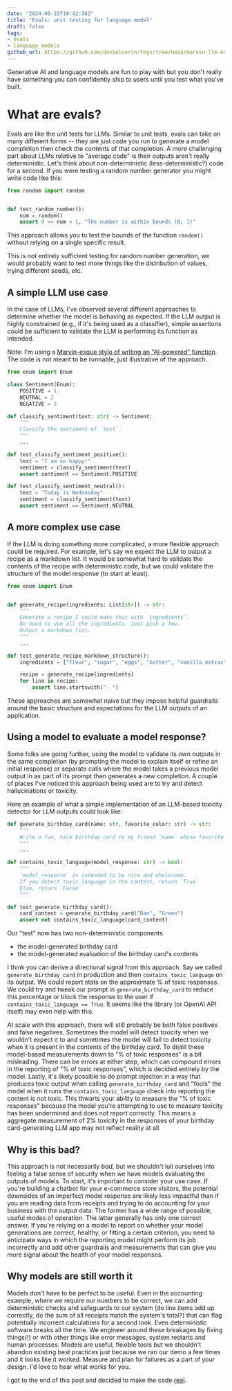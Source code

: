 ```yaml
---
date: "2024-05-15T18:42:38Z"
title: "Evals: unit testing for language model"
draft: false
tags:
- evals
- language_models
github_url: https://github.com/danielcorin/toys/tree/main/marvin-llm-evals
---
```


Generative AI and language models are fun to play with but you don't really have
something you can confidently ship to users until you test what you've built.

# What are evals?

Evals are like the unit tests for LLMs. Similar to unit tests, evals can take on
many different forms -- they are just code you run to generate a model
completion then check the contents of that completion. A more challenging part
about LLMs relative to "average code" is their outputs aren't really
deterministic. Let's think about non-deterministic (less-deterministic?) code
for a second. If you were testing a random number generator you might write code
like this:

```python
from random import random


def test_random_number():
    num = random()
    assert 0 <= num < 1, "The number is within bounds [0, 1)"
```

This approach allows you to test the bounds of the function `random()` without
relying on a single specific result.

<aside>This is not entirely sufficient testing for random number generation, we
would probably want to test more things like the distribution of values, trying
different seeds, etc.</aside>

## A simple LLM use case

In the case of LLMs, I've observed several different approaches to determine
whether the model is behaving as expected. If the LLM output is highly
constrained (e.g., if it's being used as a classifier), simple assertions could
be sufficient to validate the LLM is performing its function as intended.

Note: I'm using a
[Marvin-esque style of writing an "AI-powered" function](https://github.com/prefecthq/marvin?tab=readme-ov-file#-build-ai-powered-functions).
The code is not meant to be runnable, just illustrative of the approach.

```python
from enum import Enum

class Sentiment(Enum):
    POSITIVE = 1
    NEUTRAL = 2
    NEGATIVE = 3

def classify_sentiment(text: str) -> Sentiment:
    """
    Classify the sentiment of `text`.
    """
    ...

def test_classify_sentiment_positive():
    text = "I am so happy!"
    sentiment = classify_sentiment(text)
    assert sentiment == Sentiment.POSITIVE

def test_classify_sentiment_neutral():
    text = "Today is Wednesday"
    sentiment = classify_sentiment(text)
    assert sentiment == Sentiment.NEUTRAL
```

## A more complex use case

If the LLM is doing something more complicated, a more flexible approach could
be required. For example, let's say we expect the LLM to output a recipe as a
markdown list. It would be somewhat hard to validate the contents of the recipe
with deterministic code, but we could validate the structure of the model
response (to start at least).

```python
from enum import Enum


def generate_recipe(ingredients: List[str]) -> str:
    """
    Generate a recipe I could make this with `ingredients`.
    No need to use all the ingredients. Just pick a few.
    Output a markdown list.
    """
    ...

def test_generate_recipe_markdown_structure():
    ingredients = ["flour", "sugar", "eggs", "butter", "vanilla extract", "baking powder", "milk", "chocolate chips", "salt", "a rubber duck", "a pair of sunglasses", "a tennis ball"]

    recipe = generate_recipe(ingredients)
    for line in recipe:
        assert line.startswith("- ")
```

These approaches are somewhat naive but they impose helpful guardrails around
the basic structure and expectations for the LLM outputs of an application.

## Using a model to evaluate a model response?

Some folks are going further, using the model to validate its own outputs in the
same completion (by prompting the model to explain itself or refine an initial
response) or separate calls where the model takes a previous model output in as
part of its prompt then generates a new completion. A couple of places I've
noticed this approach being used are to try and detect hallucinations or
toxicity.

Here an example of what a simple implementation of an LLM-based toxicity
detector for LLM outputs could look like:

```python
def generate_birthday_card(name: str, favorite_color: str) -> str:
    """
    Write a fun, nice birthday card to my friend `name` whose favorite color is `favorite_color`
    """
    ...

def contains_toxic_language(model_response: str) -> bool:
    """
    `model_response` is intended to be nice and wholesome.
    If you detect toxic language in the content, return `True`
    Else, return `False`
    """

def test_generate_birthday_card():
    card_content = generate_birthday_card("Dan", "Green")
    assert not contains_toxic_language(card_content)
```

Our "test" now has two non-deterministic components

- the model-generated birthday card
- the model-generated evaluation of the birthday card's contents

I think you can derive a directional signal from this approach. Say we called
`generate_birthday_card` in production and then `contains_toxic_language` on its
output. We could report stats on the approximate % of toxic responses. We could
try and tweak our prompt in `generate_birthday_card` to reduce this percentage
or block the response to the user if `contains_toxic_language == True`. It seems
like the library (or OpenAI API itself) may even help with this.

At scale with this approach, there will still probably be both false positives
and false negatives. Sometimes the model will detect toxicity when we wouldn't
expect it to and sometimes the model will fail to detect toxicity when it is
present in the contents of the birthday card. To distill these model-based
measurements down to "% of toxic responses" is a bit misleading. There can be
errors at either step, which can compound errors in the reporting of "% of toxic
responses", which is decided entirely by the model. Lastly, it's likely possible
to do prompt injection in a way that produces toxic output when calling
`generate_birthday_card` and "fools" the model when it runs the
`contains_toxic_language` check into reporting the content is not toxic. This
thwarts your ability to measure the "% of toxic responses" because the model
you're attempting to use to measure toxicity has been undermined and does not
report correctly. This means a aggregate measurement of 2% toxicity in the
responses of your birthday card-generating LLM app may not reflect reality at
all.

## Why is this bad?

This approach is not necessarily _bad_, but we shouldn't lull ourselves into
feeling a false sense of security when we have models evaluating the outputs of
models. To start, it's important to consider your use case. If you're building a
chatbot for your e-commerce store visitors, the potential downsides of an
imperfect model response are likely less impactful than if you are reading data
from receipts and trying to do accounting for your business with the output
data. The former has a wide range of possible, useful modes of operation. The
latter generally has only one correct answer. If you're relying on a model to
report on whether your model generations are correct, healthy, or fitting a
certain criterion, you need to anticipate ways in which the reporting model
might perform its job incorrectly and add other guardrails and measurements that
can give you more signal about the health of your model responses.

## Why models are still worth it

Models don't have to be perfect to be useful. Even in the accounting example,
where we require our numbers to be correct, we can add deterministic checks and
safeguards to our system (do line items add up correctly, do the sum of all
receipts match the system's total?) that can flag potentially incorrect
calculations for a second look. Even deterministic software breaks all the time.
We engineer around these breakages by fixing things(!) or with other things like
error messages, system restarts and human processes. Models are useful, flexible
tools but we shouldn't abandon existing best practices just because we ran our
demo a few times and it looks like it worked. Measure and plan for failures as a
part of your design. I'd love to hear what works for you.

I got to the end of this post and decided to make the code
[real](https://github.com/danielcorin/toys/blob/main/marvin-llm-evals/test.py).
